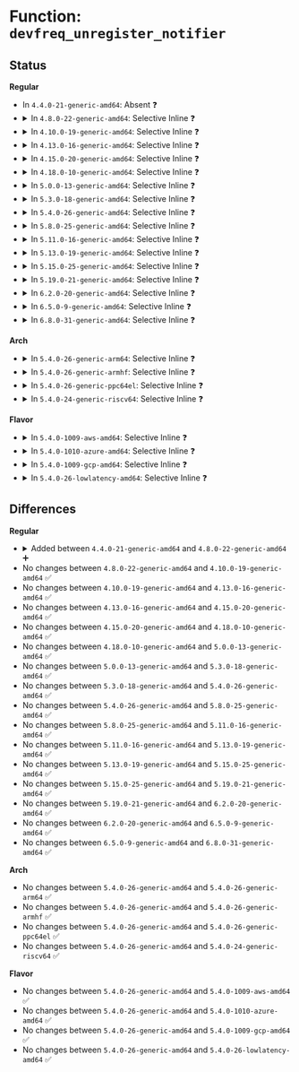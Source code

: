 # Function: <code>devfreq_unregister_notifier</code>

## Status
<b>Regular</b>
<ul>
<li>
In <code>4.4.0-21-generic-amd64</code>: Absent ❓
</li>
<li>
<details>
<summary>In <code>4.8.0-22-generic-amd64</code>: Selective Inline ❓</summary>

```c
int devfreq_unregister_notifier(struct devfreq * devfreq, struct notifier_block * nb, unsigned int list)
```

```json
{
  "name": "devfreq_unregister_notifier",
  "collision_type": "Unique Global",
  "inline_type": "Selective",
  "funcs": [
    {
      "addr": 18446744071586519163,
      "name": "devfreq_unregister_notifier",
      "external": true,
      "loc": "drivers/devfreq/devfreq.c:1381",
      "file": "drivers/devfreq/devfreq.c",
      "inline": "not declared, inlined",
      "caller_inline": [
        "drivers/devfreq/devfreq.c:devm_devfreq_notifier_release"
      ],
      "caller_func": []
    }
  ],
  "symbols": [
    {
      "addr": 18446744071586519104,
      "name": "devfreq_unregister_notifier",
      "section": ".text",
      "bind": "STB_GLOBAL",
      "size": 38
    }
  ]
}
```
</details>
</li>
<li>
<details>
<summary>In <code>4.10.0-19-generic-amd64</code>: Selective Inline ❓</summary>

```c
int devfreq_unregister_notifier(struct devfreq * devfreq, struct notifier_block * nb, unsigned int list)
```

```json
{
  "name": "devfreq_unregister_notifier",
  "collision_type": "Unique Global",
  "inline_type": "Selective",
  "funcs": [
    {
      "addr": 18446744071586698827,
      "name": "devfreq_unregister_notifier",
      "external": true,
      "loc": "drivers/devfreq/devfreq.c:1416",
      "file": "drivers/devfreq/devfreq.c",
      "inline": "not declared, inlined",
      "caller_inline": [
        "drivers/devfreq/devfreq.c:devm_devfreq_notifier_release"
      ],
      "caller_func": []
    }
  ],
  "symbols": [
    {
      "addr": 18446744071586698768,
      "name": "devfreq_unregister_notifier",
      "section": ".text",
      "bind": "STB_GLOBAL",
      "size": 38
    }
  ]
}
```
</details>
</li>
<li>
<details>
<summary>In <code>4.13.0-16-generic-amd64</code>: Selective Inline ❓</summary>

```c
int devfreq_unregister_notifier(struct devfreq * devfreq, struct notifier_block * nb, unsigned int list)
```

```json
{
  "name": "devfreq_unregister_notifier",
  "collision_type": "Unique Global",
  "inline_type": "Selective",
  "funcs": [
    {
      "addr": 18446744071586824632,
      "name": "devfreq_unregister_notifier",
      "external": true,
      "loc": "drivers/devfreq/devfreq.c:1385",
      "file": "drivers/devfreq/devfreq.c",
      "inline": "not declared, inlined",
      "caller_inline": [
        "drivers/devfreq/devfreq.c:devm_devfreq_notifier_release"
      ],
      "caller_func": []
    }
  ],
  "symbols": [
    {
      "addr": 18446744071586824576,
      "name": "devfreq_unregister_notifier",
      "section": ".text",
      "bind": "STB_GLOBAL",
      "size": 38
    }
  ]
}
```
</details>
</li>
<li>
<details>
<summary>In <code>4.15.0-20-generic-amd64</code>: Selective Inline ❓</summary>

```c
int devfreq_unregister_notifier(struct devfreq * devfreq, struct notifier_block * nb, unsigned int list)
```

```json
{
  "name": "devfreq_unregister_notifier",
  "collision_type": "Unique Global",
  "inline_type": "Selective",
  "funcs": [
    {
      "addr": 18446744071587312904,
      "name": "devfreq_unregister_notifier",
      "external": true,
      "loc": "drivers/devfreq/devfreq.c:1447",
      "file": "drivers/devfreq/devfreq.c",
      "inline": "not declared, inlined",
      "caller_inline": [
        "drivers/devfreq/devfreq.c:devm_devfreq_notifier_release"
      ],
      "caller_func": []
    }
  ],
  "symbols": [
    {
      "addr": 18446744071587312848,
      "name": "devfreq_unregister_notifier",
      "section": ".text",
      "bind": "STB_GLOBAL",
      "size": 38
    }
  ]
}
```
</details>
</li>
<li>
<details>
<summary>In <code>4.18.0-10-generic-amd64</code>: Selective Inline ❓</summary>

```c
int devfreq_unregister_notifier(struct devfreq * devfreq, struct notifier_block * nb, unsigned int list)
```

```json
{
  "name": "devfreq_unregister_notifier",
  "collision_type": "Unique Global",
  "inline_type": "Selective",
  "funcs": [
    {
      "addr": 18446744071587615695,
      "name": "devfreq_unregister_notifier",
      "external": true,
      "loc": "drivers/devfreq/devfreq.c:1450",
      "file": "drivers/devfreq/devfreq.c",
      "inline": "not declared, inlined",
      "caller_inline": [
        "drivers/devfreq/devfreq.c:devm_devfreq_notifier_release"
      ],
      "caller_func": []
    }
  ],
  "symbols": [
    {
      "addr": 18446744071587615632,
      "name": "devfreq_unregister_notifier",
      "section": ".text",
      "bind": "STB_GLOBAL",
      "size": 38
    }
  ]
}
```
</details>
</li>
<li>
<details>
<summary>In <code>5.0.0-13-generic-amd64</code>: Selective Inline ❓</summary>

```c
int devfreq_unregister_notifier(struct devfreq * devfreq, struct notifier_block * nb, unsigned int list)
```

```json
{
  "name": "devfreq_unregister_notifier",
  "collision_type": "Unique Global",
  "inline_type": "Selective",
  "funcs": [
    {
      "addr": 18446744071587743263,
      "name": "devfreq_unregister_notifier",
      "external": true,
      "loc": "drivers/devfreq/devfreq.c:1597",
      "file": "drivers/devfreq/devfreq.c",
      "inline": "not declared, inlined",
      "caller_inline": [
        "drivers/devfreq/devfreq.c:devm_devfreq_notifier_release"
      ],
      "caller_func": []
    }
  ],
  "symbols": [
    {
      "addr": 18446744071587743200,
      "name": "devfreq_unregister_notifier",
      "section": ".text",
      "bind": "STB_GLOBAL",
      "size": 38
    }
  ]
}
```
</details>
</li>
<li>
<details>
<summary>In <code>5.3.0-18-generic-amd64</code>: Selective Inline ❓</summary>

```c
int devfreq_unregister_notifier(struct devfreq * devfreq, struct notifier_block * nb, unsigned int list)
```

```json
{
  "name": "devfreq_unregister_notifier",
  "collision_type": "Unique Global",
  "inline_type": "Selective",
  "funcs": [
    {
      "addr": 18446744071588047135,
      "name": "devfreq_unregister_notifier",
      "external": true,
      "loc": "drivers/devfreq/devfreq.c:1622",
      "file": "drivers/devfreq/devfreq.c",
      "inline": "not declared, inlined",
      "caller_inline": [
        "drivers/devfreq/devfreq.c:devm_devfreq_notifier_release"
      ],
      "caller_func": []
    }
  ],
  "symbols": [
    {
      "addr": 18446744071588047072,
      "name": "devfreq_unregister_notifier",
      "section": ".text",
      "bind": "STB_GLOBAL",
      "size": 38
    }
  ]
}
```
</details>
</li>
<li>
<details>
<summary>In <code>5.4.0-26-generic-amd64</code>: Selective Inline ❓</summary>

```c
int devfreq_unregister_notifier(struct devfreq * devfreq, struct notifier_block * nb, unsigned int list)
```

```json
{
  "name": "devfreq_unregister_notifier",
  "collision_type": "Unique Global",
  "inline_type": "Selective",
  "funcs": [
    {
      "addr": 18446744071588252959,
      "name": "devfreq_unregister_notifier",
      "external": true,
      "loc": "drivers/devfreq/devfreq.c:1635",
      "file": "drivers/devfreq/devfreq.c",
      "inline": "not declared, inlined",
      "caller_inline": [
        "drivers/devfreq/devfreq.c:devm_devfreq_notifier_release"
      ],
      "caller_func": [
        "drivers/devfreq/governor_passive.c:devfreq_passive_event_handler"
      ]
    }
  ],
  "symbols": [
    {
      "addr": 18446744071588252896,
      "name": "devfreq_unregister_notifier",
      "section": ".text",
      "bind": "STB_GLOBAL",
      "size": 38
    }
  ]
}
```
</details>
</li>
<li>
<details>
<summary>In <code>5.8.0-25-generic-amd64</code>: Selective Inline ❓</summary>

```c
int devfreq_unregister_notifier(struct devfreq * devfreq, struct notifier_block * nb, unsigned int list)
```

```json
{
  "name": "devfreq_unregister_notifier",
  "collision_type": "Unique Global",
  "inline_type": "Selective",
  "funcs": [
    {
      "addr": 18446744071589134031,
      "name": "devfreq_unregister_notifier",
      "external": true,
      "loc": "drivers/devfreq/devfreq.c:1892",
      "file": "drivers/devfreq/devfreq.c",
      "inline": "not declared, inlined",
      "caller_inline": [
        "drivers/devfreq/devfreq.c:devm_devfreq_notifier_release"
      ],
      "caller_func": [
        "drivers/devfreq/governor_passive.c:devfreq_passive_event_handler"
      ]
    }
  ],
  "symbols": [
    {
      "addr": 18446744071589129920,
      "name": "devfreq_unregister_notifier",
      "section": ".text",
      "bind": "STB_GLOBAL",
      "size": 38
    }
  ]
}
```
</details>
</li>
<li>
<details>
<summary>In <code>5.11.0-16-generic-amd64</code>: Selective Inline ❓</summary>

```c
int devfreq_unregister_notifier(struct devfreq * devfreq, struct notifier_block * nb, unsigned int list)
```

```json
{
  "name": "devfreq_unregister_notifier",
  "collision_type": "Unique Global",
  "inline_type": "Selective",
  "funcs": [
    {
      "addr": 18446744071589133311,
      "name": "devfreq_unregister_notifier",
      "external": true,
      "loc": "drivers/devfreq/devfreq.c:2118",
      "file": "drivers/devfreq/devfreq.c",
      "inline": "not declared, inlined",
      "caller_inline": [
        "drivers/devfreq/devfreq.c:devm_devfreq_notifier_release"
      ],
      "caller_func": [
        "drivers/devfreq/governor_passive.c:devfreq_passive_event_handler"
      ]
    }
  ],
  "symbols": [
    {
      "addr": 18446744071589128768,
      "name": "devfreq_unregister_notifier",
      "section": ".text",
      "bind": "STB_GLOBAL",
      "size": 38
    }
  ]
}
```
</details>
</li>
<li>
<details>
<summary>In <code>5.13.0-19-generic-amd64</code>: Selective Inline ❓</summary>

```c
int devfreq_unregister_notifier(struct devfreq * devfreq, struct notifier_block * nb, unsigned int list)
```

```json
{
  "name": "devfreq_unregister_notifier",
  "collision_type": "Unique Global",
  "inline_type": "Selective",
  "funcs": [
    {
      "addr": 18446744071589023039,
      "name": "devfreq_unregister_notifier",
      "external": true,
      "loc": "drivers/devfreq/devfreq.c:2136",
      "file": "drivers/devfreq/devfreq.c",
      "inline": "not declared, inlined",
      "caller_inline": [
        "drivers/devfreq/devfreq.c:devm_devfreq_notifier_release"
      ],
      "caller_func": [
        "drivers/devfreq/governor_passive.c:devfreq_passive_event_handler"
      ]
    }
  ],
  "symbols": [
    {
      "addr": 18446744071589018528,
      "name": "devfreq_unregister_notifier",
      "section": ".text",
      "bind": "STB_GLOBAL",
      "size": 38
    }
  ]
}
```
</details>
</li>
<li>
<details>
<summary>In <code>5.15.0-25-generic-amd64</code>: Selective Inline ❓</summary>

```c
int devfreq_unregister_notifier(struct devfreq * devfreq, struct notifier_block * nb, unsigned int list)
```

```json
{
  "name": "devfreq_unregister_notifier",
  "collision_type": "Unique Global",
  "inline_type": "Selective",
  "funcs": [
    {
      "addr": 18446744071589738639,
      "name": "devfreq_unregister_notifier",
      "external": true,
      "loc": "drivers/devfreq/devfreq.c:2136",
      "file": "drivers/devfreq/devfreq.c",
      "inline": "not declared, inlined",
      "caller_inline": [
        "drivers/devfreq/devfreq.c:devm_devfreq_notifier_release"
      ],
      "caller_func": [
        "drivers/devfreq/governor_passive.c:devfreq_passive_event_handler"
      ]
    }
  ],
  "symbols": [
    {
      "addr": 18446744071589733712,
      "name": "devfreq_unregister_notifier",
      "section": ".text",
      "bind": "STB_GLOBAL",
      "size": 38
    }
  ]
}
```
</details>
</li>
<li>
<details>
<summary>In <code>5.19.0-21-generic-amd64</code>: Selective Inline ❓</summary>

```c
int devfreq_unregister_notifier(struct devfreq * devfreq, struct notifier_block * nb, unsigned int list)
```

```json
{
  "name": "devfreq_unregister_notifier",
  "collision_type": "Unique Global",
  "inline_type": "Selective",
  "funcs": [
    {
      "addr": 18446744071591249343,
      "name": "devfreq_unregister_notifier",
      "external": true,
      "loc": "drivers/devfreq/devfreq.c:2164",
      "file": "drivers/devfreq/devfreq.c",
      "inline": "not declared, inlined",
      "caller_inline": [
        "drivers/devfreq/devfreq.c:devm_devfreq_notifier_release"
      ],
      "caller_func": [
        "drivers/devfreq/governor_passive.c:devfreq_passive_event_handler"
      ]
    }
  ],
  "symbols": [
    {
      "addr": 18446744071591245232,
      "name": "devfreq_unregister_notifier",
      "section": ".text",
      "bind": "STB_GLOBAL",
      "size": 58
    }
  ]
}
```
</details>
</li>
<li>
<details>
<summary>In <code>6.2.0-20-generic-amd64</code>: Selective Inline ❓</summary>

```c
int devfreq_unregister_notifier(struct devfreq * devfreq, struct notifier_block * nb, unsigned int list)
```

```json
{
  "name": "devfreq_unregister_notifier",
  "collision_type": "Unique Global",
  "inline_type": "Selective",
  "funcs": [
    {
      "addr": 18446744071593002495,
      "name": "devfreq_unregister_notifier",
      "external": true,
      "loc": "drivers/devfreq/devfreq.c:2166",
      "file": "drivers/devfreq/devfreq.c",
      "inline": "not declared, inlined",
      "caller_inline": [
        "drivers/devfreq/devfreq.c:devm_devfreq_notifier_release"
      ],
      "caller_func": [
        "drivers/devfreq/governor_passive.c:devfreq_passive_event_handler"
      ]
    }
  ],
  "symbols": [
    {
      "addr": 18446744071592998096,
      "name": "devfreq_unregister_notifier",
      "section": ".text",
      "bind": "STB_GLOBAL",
      "size": 58
    }
  ]
}
```
</details>
</li>
<li>
<details>
<summary>In <code>6.5.0-9-generic-amd64</code>: Selective Inline ❓</summary>

```c
int devfreq_unregister_notifier(struct devfreq * devfreq, struct notifier_block * nb, unsigned int list)
```

```json
{
  "name": "devfreq_unregister_notifier",
  "collision_type": "Unique Global",
  "inline_type": "Selective",
  "funcs": [
    {
      "addr": 18446744071593453967,
      "name": "devfreq_unregister_notifier",
      "external": true,
      "loc": "drivers/devfreq/devfreq.c:2167",
      "file": "drivers/devfreq/devfreq.c",
      "inline": "not declared, inlined",
      "caller_inline": [
        "drivers/devfreq/devfreq.c:devm_devfreq_notifier_release"
      ],
      "caller_func": [
        "drivers/devfreq/governor_passive.c:devfreq_passive_event_handler"
      ]
    }
  ],
  "symbols": [
    {
      "addr": 18446744071593449568,
      "name": "devfreq_unregister_notifier",
      "section": ".text",
      "bind": "STB_GLOBAL",
      "size": 58
    }
  ]
}
```
</details>
</li>
<li>
<details>
<summary>In <code>6.8.0-31-generic-amd64</code>: Selective Inline ❓</summary>

```c
int devfreq_unregister_notifier(struct devfreq * devfreq, struct notifier_block * nb, unsigned int list)
```

```json
{
  "name": "devfreq_unregister_notifier",
  "collision_type": "Unique Global",
  "inline_type": "Selective",
  "funcs": [
    {
      "addr": 18446744071594200847,
      "name": "devfreq_unregister_notifier",
      "external": true,
      "loc": "drivers/devfreq/devfreq.c:2206",
      "file": "drivers/devfreq/devfreq.c",
      "inline": "not declared, inlined",
      "caller_inline": [
        "drivers/devfreq/devfreq.c:devm_devfreq_notifier_release"
      ],
      "caller_func": [
        "drivers/devfreq/governor_passive.c:devfreq_passive_event_handler"
      ]
    }
  ],
  "symbols": [
    {
      "addr": 18446744071594195968,
      "name": "devfreq_unregister_notifier",
      "section": ".text",
      "bind": "STB_GLOBAL",
      "size": 58
    }
  ]
}
```
</details>
</li>
</ul>
<b>Arch</b>
<ul>
<li>
<details>
<summary>In <code>5.4.0-26-generic-arm64</code>: Selective Inline ❓</summary>

```c
int devfreq_unregister_notifier(struct devfreq * devfreq, struct notifier_block * nb, unsigned int list)
```

```json
{
  "name": "devfreq_unregister_notifier",
  "collision_type": "Unique Global",
  "inline_type": "Selective",
  "funcs": [
    {
      "addr": 18446603336501713412,
      "name": "devfreq_unregister_notifier",
      "external": true,
      "loc": "drivers/devfreq/devfreq.c:1635",
      "file": "drivers/devfreq/devfreq.c",
      "inline": "not declared, inlined",
      "caller_inline": [
        "drivers/devfreq/devfreq.c:devm_devfreq_notifier_release"
      ],
      "caller_func": [
        "drivers/devfreq/governor_passive.c:devfreq_passive_event_handler"
      ]
    }
  ],
  "symbols": [
    {
      "addr": 18446603336501713296,
      "name": "devfreq_unregister_notifier",
      "section": ".text",
      "bind": "STB_GLOBAL",
      "size": 84
    }
  ]
}
```
</details>
</li>
<li>
<details>
<summary>In <code>5.4.0-26-generic-armhf</code>: Selective Inline ❓</summary>

```c
int devfreq_unregister_notifier(struct devfreq * devfreq, struct notifier_block * nb, unsigned int list)
```

```json
{
  "name": "devfreq_unregister_notifier",
  "collision_type": "Unique Global",
  "inline_type": "Selective",
  "funcs": [
    {
      "addr": 3234236288,
      "name": "devfreq_unregister_notifier",
      "external": true,
      "loc": "drivers/devfreq/devfreq.c:1635",
      "file": "drivers/devfreq/devfreq.c",
      "inline": "not declared, inlined",
      "caller_inline": [
        "drivers/devfreq/devfreq.c:devm_devfreq_notifier_release"
      ],
      "caller_func": [
        "drivers/devfreq/governor_passive.c:devfreq_passive_event_handler"
      ]
    }
  ],
  "symbols": [
    {
      "addr": 3234236188,
      "name": "devfreq_unregister_notifier",
      "section": ".text",
      "bind": "STB_GLOBAL",
      "size": 64
    }
  ]
}
```
</details>
</li>
<li>
<details>
<summary>In <code>5.4.0-26-generic-ppc64el</code>: Selective Inline ❓</summary>

```c
int devfreq_unregister_notifier(struct devfreq * devfreq, struct notifier_block * nb, unsigned int list)
```

```json
{
  "name": "devfreq_unregister_notifier",
  "collision_type": "Unique Global",
  "inline_type": "Selective",
  "funcs": [
    {
      "addr": 13835058055295154208,
      "name": "devfreq_unregister_notifier",
      "external": true,
      "loc": "drivers/devfreq/devfreq.c:1635",
      "file": "drivers/devfreq/devfreq.c",
      "inline": "not declared, inlined",
      "caller_inline": [
        "drivers/devfreq/devfreq.c:devm_devfreq_notifier_release"
      ],
      "caller_func": [
        "drivers/devfreq/governor_passive.c:devfreq_passive_event_handler"
      ]
    }
  ],
  "symbols": [
    {
      "addr": 13835058055295154080,
      "name": "devfreq_unregister_notifier",
      "section": ".text",
      "bind": "STB_GLOBAL",
      "size": 88
    }
  ]
}
```
</details>
</li>
<li>
<details>
<summary>In <code>5.4.0-24-generic-riscv64</code>: Selective Inline ❓</summary>

```c
int devfreq_unregister_notifier(struct devfreq * devfreq, struct notifier_block * nb, unsigned int list)
```

```json
{
  "name": "devfreq_unregister_notifier",
  "collision_type": "Unique Global",
  "inline_type": "Selective",
  "funcs": [
    {
      "addr": 18446743936278129800,
      "name": "devfreq_unregister_notifier",
      "external": true,
      "loc": "drivers/devfreq/devfreq.c:1635",
      "file": "drivers/devfreq/devfreq.c",
      "inline": "not declared, inlined",
      "caller_inline": [
        "drivers/devfreq/devfreq.c:devm_devfreq_notifier_release"
      ],
      "caller_func": [
        "drivers/devfreq/governor_passive.c:devfreq_passive_event_handler"
      ]
    }
  ],
  "symbols": [
    {
      "addr": 18446743936278129704,
      "name": "devfreq_unregister_notifier",
      "section": ".text",
      "bind": "STB_GLOBAL",
      "size": 68
    }
  ]
}
```
</details>
</li>
</ul>
<b>Flavor</b>
<ul>
<li>
<details>
<summary>In <code>5.4.0-1009-aws-amd64</code>: Selective Inline ❓</summary>

```c
int devfreq_unregister_notifier(struct devfreq * devfreq, struct notifier_block * nb, unsigned int list)
```

```json
{
  "name": "devfreq_unregister_notifier",
  "collision_type": "Unique Global",
  "inline_type": "Selective",
  "funcs": [
    {
      "addr": 18446744071587864655,
      "name": "devfreq_unregister_notifier",
      "external": true,
      "loc": "drivers/devfreq/devfreq.c:1635",
      "file": "drivers/devfreq/devfreq.c",
      "inline": "not declared, inlined",
      "caller_inline": [
        "drivers/devfreq/devfreq.c:devm_devfreq_notifier_release"
      ],
      "caller_func": [
        "drivers/devfreq/governor_passive.c:devfreq_passive_event_handler"
      ]
    }
  ],
  "symbols": [
    {
      "addr": 18446744071587864592,
      "name": "devfreq_unregister_notifier",
      "section": ".text",
      "bind": "STB_GLOBAL",
      "size": 38
    }
  ]
}
```
</details>
</li>
<li>
<details>
<summary>In <code>5.4.0-1010-azure-amd64</code>: Selective Inline ❓</summary>

```c
int devfreq_unregister_notifier(struct devfreq * devfreq, struct notifier_block * nb, unsigned int list)
```

```json
{
  "name": "devfreq_unregister_notifier",
  "collision_type": "Unique Global",
  "inline_type": "Selective",
  "funcs": [
    {
      "addr": 18446744071587591455,
      "name": "devfreq_unregister_notifier",
      "external": true,
      "loc": "drivers/devfreq/devfreq.c:1635",
      "file": "drivers/devfreq/devfreq.c",
      "inline": "not declared, inlined",
      "caller_inline": [
        "drivers/devfreq/devfreq.c:devm_devfreq_notifier_release"
      ],
      "caller_func": [
        "drivers/devfreq/governor_passive.c:devfreq_passive_event_handler"
      ]
    }
  ],
  "symbols": [
    {
      "addr": 18446744071587591392,
      "name": "devfreq_unregister_notifier",
      "section": ".text",
      "bind": "STB_GLOBAL",
      "size": 38
    }
  ]
}
```
</details>
</li>
<li>
<details>
<summary>In <code>5.4.0-1009-gcp-amd64</code>: Selective Inline ❓</summary>

```c
int devfreq_unregister_notifier(struct devfreq * devfreq, struct notifier_block * nb, unsigned int list)
```

```json
{
  "name": "devfreq_unregister_notifier",
  "collision_type": "Unique Global",
  "inline_type": "Selective",
  "funcs": [
    {
      "addr": 18446744071588190015,
      "name": "devfreq_unregister_notifier",
      "external": true,
      "loc": "drivers/devfreq/devfreq.c:1635",
      "file": "drivers/devfreq/devfreq.c",
      "inline": "not declared, inlined",
      "caller_inline": [
        "drivers/devfreq/devfreq.c:devm_devfreq_notifier_release"
      ],
      "caller_func": [
        "drivers/devfreq/governor_passive.c:devfreq_passive_event_handler"
      ]
    }
  ],
  "symbols": [
    {
      "addr": 18446744071588189952,
      "name": "devfreq_unregister_notifier",
      "section": ".text",
      "bind": "STB_GLOBAL",
      "size": 38
    }
  ]
}
```
</details>
</li>
<li>
<details>
<summary>In <code>5.4.0-26-lowlatency-amd64</code>: Selective Inline ❓</summary>

```c
int devfreq_unregister_notifier(struct devfreq * devfreq, struct notifier_block * nb, unsigned int list)
```

```json
{
  "name": "devfreq_unregister_notifier",
  "collision_type": "Unique Global",
  "inline_type": "Selective",
  "funcs": [
    {
      "addr": 18446744071588325311,
      "name": "devfreq_unregister_notifier",
      "external": true,
      "loc": "drivers/devfreq/devfreq.c:1635",
      "file": "drivers/devfreq/devfreq.c",
      "inline": "not declared, inlined",
      "caller_inline": [
        "drivers/devfreq/devfreq.c:devm_devfreq_notifier_release"
      ],
      "caller_func": [
        "drivers/devfreq/governor_passive.c:devfreq_passive_event_handler"
      ]
    }
  ],
  "symbols": [
    {
      "addr": 18446744071588325248,
      "name": "devfreq_unregister_notifier",
      "section": ".text",
      "bind": "STB_GLOBAL",
      "size": 38
    }
  ]
}
```
</details>
</li>
</ul>

## Differences
<b>Regular</b>
<ul>
<li>
<details>
<summary>Added between <code>4.4.0-21-generic-amd64</code> and <code>4.8.0-22-generic-amd64</code> ➕</summary>

```c
int devfreq_unregister_notifier(struct devfreq * devfreq, struct notifier_block * nb, unsigned int list)
```
</details>
</li>
<li>
No changes between <code>4.8.0-22-generic-amd64</code> and <code>4.10.0-19-generic-amd64</code> ✅
</li>
<li>
No changes between <code>4.10.0-19-generic-amd64</code> and <code>4.13.0-16-generic-amd64</code> ✅
</li>
<li>
No changes between <code>4.13.0-16-generic-amd64</code> and <code>4.15.0-20-generic-amd64</code> ✅
</li>
<li>
No changes between <code>4.15.0-20-generic-amd64</code> and <code>4.18.0-10-generic-amd64</code> ✅
</li>
<li>
No changes between <code>4.18.0-10-generic-amd64</code> and <code>5.0.0-13-generic-amd64</code> ✅
</li>
<li>
No changes between <code>5.0.0-13-generic-amd64</code> and <code>5.3.0-18-generic-amd64</code> ✅
</li>
<li>
No changes between <code>5.3.0-18-generic-amd64</code> and <code>5.4.0-26-generic-amd64</code> ✅
</li>
<li>
No changes between <code>5.4.0-26-generic-amd64</code> and <code>5.8.0-25-generic-amd64</code> ✅
</li>
<li>
No changes between <code>5.8.0-25-generic-amd64</code> and <code>5.11.0-16-generic-amd64</code> ✅
</li>
<li>
No changes between <code>5.11.0-16-generic-amd64</code> and <code>5.13.0-19-generic-amd64</code> ✅
</li>
<li>
No changes between <code>5.13.0-19-generic-amd64</code> and <code>5.15.0-25-generic-amd64</code> ✅
</li>
<li>
No changes between <code>5.15.0-25-generic-amd64</code> and <code>5.19.0-21-generic-amd64</code> ✅
</li>
<li>
No changes between <code>5.19.0-21-generic-amd64</code> and <code>6.2.0-20-generic-amd64</code> ✅
</li>
<li>
No changes between <code>6.2.0-20-generic-amd64</code> and <code>6.5.0-9-generic-amd64</code> ✅
</li>
<li>
No changes between <code>6.5.0-9-generic-amd64</code> and <code>6.8.0-31-generic-amd64</code> ✅
</li>
</ul>
<b>Arch</b>
<ul>
<li>
No changes between <code>5.4.0-26-generic-amd64</code> and <code>5.4.0-26-generic-arm64</code> ✅
</li>
<li>
No changes between <code>5.4.0-26-generic-amd64</code> and <code>5.4.0-26-generic-armhf</code> ✅
</li>
<li>
No changes between <code>5.4.0-26-generic-amd64</code> and <code>5.4.0-26-generic-ppc64el</code> ✅
</li>
<li>
No changes between <code>5.4.0-26-generic-amd64</code> and <code>5.4.0-24-generic-riscv64</code> ✅
</li>
</ul>
<b>Flavor</b>
<ul>
<li>
No changes between <code>5.4.0-26-generic-amd64</code> and <code>5.4.0-1009-aws-amd64</code> ✅
</li>
<li>
No changes between <code>5.4.0-26-generic-amd64</code> and <code>5.4.0-1010-azure-amd64</code> ✅
</li>
<li>
No changes between <code>5.4.0-26-generic-amd64</code> and <code>5.4.0-1009-gcp-amd64</code> ✅
</li>
<li>
No changes between <code>5.4.0-26-generic-amd64</code> and <code>5.4.0-26-lowlatency-amd64</code> ✅
</li>
</ul>
